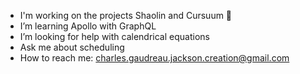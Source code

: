 -  I'm working on the projects Shaolin and Cursuum 📅
-  I’m learning Apollo with GraphQL
-  I’m looking for help with calendrical equations
-  Ask me about scheduling
-  How to reach me: charles.gaudreau.jackson.creation@gmail.com
